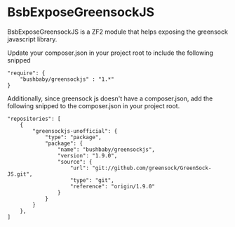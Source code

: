 # BsbExposeGreensockJS

BsbExposeGreensockJS is a ZF2 module that helps exposing the greensock javascript library.

Update your composer.json in your project root to include the following snipped

    "require": {
        "bushbaby/greensockjs" : "1.*"
    }

Additionally, since greensock js doesn't have a composer.json, add the following snipped to the composer.json in your project root.

    "repositories": [
        {
            "greensockjs-unofficial": {
                "type": "package",
                "package": {
                    "name": "bushbaby/greensockjs",
                    "version": "1.9.0",
                    "source": {
                        "url": "git://github.com/greensock/GreenSock-JS.git",
                        "type": "git",
                        "reference": "origin/1.9.0"
                    }
                }
            }
        },
    ]




